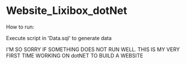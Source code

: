 # Website_Lixibox_dotNet
How to run:

Execute script in 'Data.sql' to generate data

I'M SO SORRY IF SOMETHING DOES NOT RUN WELL. THIS IS MY VERY FIRST TIME WORKING ON dotNET TO BUILD A WEBSITE
